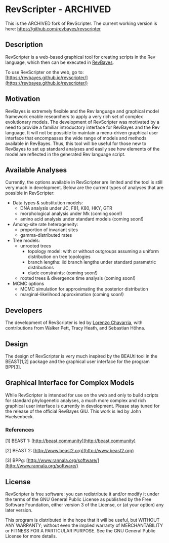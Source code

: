 # RevScripter - ARCHIVED 

This is the ARCHIVED fork of RevScripter. The current working version is here: https://github.com/revbayes/revscripter

## Description

RevScripter is a web-based graphical tool for creating scripts in the Rev language, which then can be executed in [RevBayes](https://revbayes.github.io). 

To use RevScripter on the web, go to:
[https://revbayes.github.io/revscripter/](https://revbayes.github.io/revscripter/)

## Motivation

RevBayes is extremely flexible and the Rev language and graphical model framework enable researchers to apply a very rich set of complex evolutionary models. The development of RevScripter was motivated by a need to provide a familiar introductory interface for RevBayes and the Rev language. It will not be possible to maintain a menu-driven graphical user interface that encompasses the wide range of models and methods available in RevBayes. Thus, this tool will be useful for those new to RevBayes to set up standard analyses and easily see how elements of the model are reflected in the generated Rev language script. 

## Available Analyses

Currently, the options available in RevScripter are limited and the tool is still very much in development. Below are the current types of analyses that are possible in RevScripter:

- Data types & substitution models:
	- DNA analysis under JC, F81, K80, HKY, GTR
	- morphological analysis under Mk (coming soon!)
	- amino acid analysis under standard models (coming soon!)
- Among-site rate heterogeneity:
	- proportion of invariant sites
	- gamma-distributed rates
- Tree models:
	- unrooted trees
		- topology model: with or without outgroups assuming a uniform distribution on tree topologies
		- branch lengths: iid branch lengths under standard parametric distributions
		- clade constraints: (coming soon!)
	- rooted trees & divergence time analysis (coming soon!)
- MCMC options
	- MCMC simulation for approximating the posterior distribution
	- marginal-likelihood approximation (coming soon!)

## Developers

The development of RevScripter is led by [Lorenzo Chavarria](https://github.com/LorenzoCh11), with contributions from Walker Pett, Tracy Heath, and Sebastian Höhna.

## Design

The design of RevScripter is very much inspired by the BEAUti tool in the BEAST[1,2] package and the graphical user interface for the program BPP[3].

## Graphical Interface for Complex Models

While RevScripter is intended for use on the web and only to build scripts for standard phylogenetic analyses, a much more complex and rich graphical user interface is currently in development. Please stay tuned for the release of the official RevBayes GIU. This work is led by John Huelsenbeck. 

### References

[1] BEAST 1: [http://beast.community](http://beast.community)

[2] BEAST 2: [http://www.beast2.org](http://www.beast2.org)

[3] BPPg: [http://www.rannala.org/software/](http://www.rannala.org/software/)

## License

RevScripter is free software: you can redistribute it and/or modify
it under the terms of the GNU General Public License as published by
the Free Software Foundation, either version 3 of the License, or
(at your option) any later version.

This program is distributed in the hope that it will be useful,
but WITHOUT ANY WARRANTY; without even the implied warranty of
MERCHANTABILITY or FITNESS FOR A PARTICULAR PURPOSE.  See the
GNU General Public License for more details.
